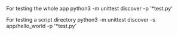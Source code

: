 For testing the whole app
python3 -m unittest discover -p '*test.py'

For testing a script directory
python3 -m unittest discover -s app/hello_world -p '*test.py'